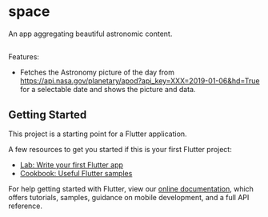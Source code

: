 # space

An app aggregating beautiful astronomic content. 

##

Features:

- Fetches the Astronomy picture of the day from 
https://api.nasa.gov/planetary/apod?api_key=XXX=2019-01-06&hd=True for a selectable date and shows the picture and data.

## Getting Started

This project is a starting point for a Flutter application.

A few resources to get you started if this is your first Flutter project:

- [Lab: Write your first Flutter app](https://flutter.io/docs/get-started/codelab)
- [Cookbook: Useful Flutter samples](https://flutter.io/docs/cookbook)

For help getting started with Flutter, view our 
[online documentation](https://flutter.io/docs), which offers tutorials, 
samples, guidance on mobile development, and a full API reference.
